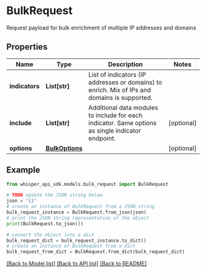 # BulkRequest

Request payload for bulk enrichment of multiple IP addresses and domains

## Properties

Name | Type | Description | Notes
------------ | ------------- | ------------- | -------------
**indicators** | **List[str]** | List of indicators (IP addresses or domains) to enrich. Mix of IPs and domains is supported. | 
**include** | **List[str]** | Additional data modules to include for each indicator. Same options as single indicator endpoint. | [optional] 
**options** | [**BulkOptions**](BulkOptions.md) |  | [optional] 

## Example

```python
from whisper_api_sdk.models.bulk_request import BulkRequest

# TODO update the JSON string below
json = "{}"
# create an instance of BulkRequest from a JSON string
bulk_request_instance = BulkRequest.from_json(json)
# print the JSON string representation of the object
print(BulkRequest.to_json())

# convert the object into a dict
bulk_request_dict = bulk_request_instance.to_dict()
# create an instance of BulkRequest from a dict
bulk_request_from_dict = BulkRequest.from_dict(bulk_request_dict)
```
[[Back to Model list]](../README.md#documentation-for-models) [[Back to API list]](../README.md#documentation-for-api-endpoints) [[Back to README]](../README.md)


